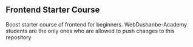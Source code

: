 ## Frontend Starter Course
Boost starter course of frontend for beginners. WebDushanbe-Academy students are the only ones who are allowed to push changes to this repository
